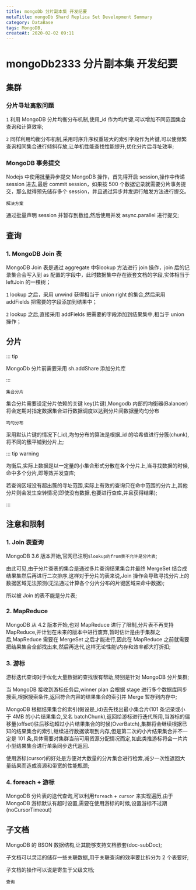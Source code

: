 ```yaml
---
title: mongoDb 分片副本集 开发纪要
metaTitle: mongoDb Shard Replica Set Development Summary
category: DataBase
tags: MongoDB,
createAt: 2020-02-02 09:11
---
```


# mongoDb2333 分片副本集 开发纪要

## 集群

### 分片寻址离散问题

`1` 利用 MongoDB 分片均衡分布机制,使用\_id 作为均片键,可以增加不同范围集合查询和计算效率;

`2` 同样利用均衡分布机制,采用时序升序权重较大的索引字段作为片键,可以使频繁查询相同集合进行倾斜存放,让单机性能查找性能提升,优化分片后寻址效率;

### MongoDB 事务提交

Nodejs 中使用批量异步提交 MongoDB 操作，首先得开启 session,操作中传递 session 进去,最后 commit session，如果按 500 个数据记录就需要分片事务提交，那么就得预先储存多个 session，并且通过异步并发运行触发方法进行提交。

`解决方案`

通过批量声明 session 并暂存到数组,然后使用并发 async.parallel 进行提交;

## 查询

### 1. MongoDB Join 表

MongoDB Join 表是通过 aggregate 中\$lookup 方法进行 join 操作，join 后的记录集合会写入到 as 配置的字段中，此时数据集中存在嵌套文档的字段,实体相当于 leftJoin 的一棵树；

`1` lookup 之后，采用 unwind 获得相当于 union right 的集合,然后采用 addFields 把需要的字段添加到结果中；

`2` lookup 之后,直接采用 addFields 把需要的字段添加到结果集中,相当于 union 操作；

## 分片

::: tip

MongoDb 分片前需要采用 sh.addShare 添加分片库

:::

`集合分片`

集合分片需要设定分片依赖的关键 key(片键),Mongodb 内部的均衡器(Balancer)将会定期对指定数据集合进行数据调度以达到分片间数据量均匀分布

`均匀分布`

采用默认片键的情况下(\_id),均匀分布的算法是根据\_id 的哈希值进行分簇(chunk),将不同的簇平铺到分片上;

::: tip warning

均衡后,实际上数据是以一定量的小集合形式分散在各个分片上,当寻找数据的时候,命中多个分片,即等效并发查库;

若查询区域没有超出簇的寻址范围,实际上有效的查询只在命中范围的分片上,其他分片则会发生空转情况(即使没有数据,也要进行查库,并且获得结果);

:::

## 注意和限制

### 1. Join 表查询

MongoDB 3.6 版本开始,官网已注明`$lookup的from表不允许是分片表`;

由此可见,由于分片查表的集合是通过多片查询结果集合并最终 MergeSet 结合成结果集然后再进行二次排序,这样对于分片的表来说,Join 操作会导致寻找分片上的数据区域无法预测(无法通过计算各个分片分布的片键区域来命中数据);

所以被 Join 的表不能是分片表;

### 2. MapReduce

MongoDB 从 4.2 版本开始,也对 MapReduce 进行了限制,分片表不再支持 MapReduce,并计划在未来的版本中进行废弃,暂时估计是由于集群之后,MapReduce 需要在 MergeSet 之后才能进行,因此在 MapReduce 之前就需要把结果集合全部找出来,然后再迭代,这样无论性能\内存和效率都大打折扣;

### 3. 游标

游标迭代查询对于优化大量数据的查找很有帮助,特别是针对 MongoDB 分片集群;

当 MongoDB 接收到游标任务后,winner plan 会根据 stage 进行多个数据库同步搜索,根据搜索条件,返回符合内容的结果集合的索引并 Merge 暂存到内存中;

MongoDB 根据结果集合的索引(假设是\_id)去先找出最小集合片(101 条记录或小于 4MB 的小片结果集合,又名 batchChunk),返回给游标进行迭代所用,当游标的偏移量(offset)往后移动超过小片结果集合的时候(OverBatch),集群将会继续根据已知的结果集合的索引,继续进行数据读取到内存,但是第二次的小片结果集合并不一定是 101 条,具体需要对集群当前可用资源分配情况而定,如此类推游标将会一片片小型结果集合进行单条同步迭代返回.

使用游标(cursor)的好处是方便对大数量的分片集合进行检索,减少一次性返回大量结果而造成资源和带宽的性能瓶颈;

### 4. foreach + 游标

MongoDB 分片表的迭代查询,可以利用`foreach` + `cursor` 来实现遍历,由于 MongoDB 游标默认有超时设置,需要在使用游标的时候,设置游标不过期(noCursorTimeout)

## 子文档

MongoDB 的 BSON 数据结构,让其能够支持文档嵌套(doc-subDoc);

子文档可以灵活的储存一些关联数据,用于关联查询的效率要比拆分为 2 个表要好;

子文档的操作可以说是寄生于父级文档;

`查询`


